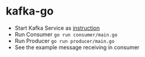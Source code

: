 # kafka-go
-	Start Kafka Service as [instruction](https://kafka.apache.org/quickstart)
-	Run Consumer ```go run consumer/main.go``` 
- 	Run Producer ```go run producer/main.go```
-  	See the example message receiving in consumer


